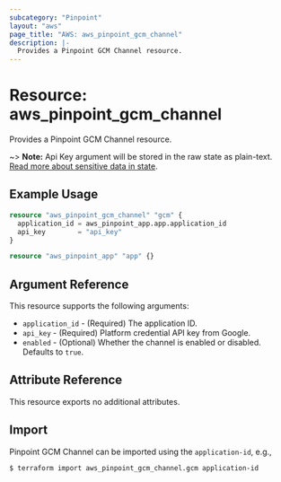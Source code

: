 ```yaml
---
subcategory: "Pinpoint"
layout: "aws"
page_title: "AWS: aws_pinpoint_gcm_channel"
description: |-
  Provides a Pinpoint GCM Channel resource.
---
```


# Resource: aws_pinpoint_gcm_channel

Provides a Pinpoint GCM Channel resource.

~> **Note:** Api Key argument will be stored in the raw state as plain-text.
[Read more about sensitive data in state](https://www.terraform.io/docs/state/sensitive-data.html).

## Example Usage

```terraform
resource "aws_pinpoint_gcm_channel" "gcm" {
  application_id = aws_pinpoint_app.app.application_id
  api_key        = "api_key"
}

resource "aws_pinpoint_app" "app" {}
```

## Argument Reference

This resource supports the following arguments:

* `application_id` - (Required) The application ID.
* `api_key` - (Required) Platform credential API key from Google.
* `enabled` - (Optional) Whether the channel is enabled or disabled. Defaults to `true`.

## Attribute Reference

This resource exports no additional attributes.

## Import

Pinpoint GCM Channel can be imported using the `application-id`, e.g.,

```
$ terraform import aws_pinpoint_gcm_channel.gcm application-id
```
